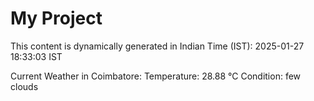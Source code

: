 # My Project

This content is dynamically generated in Indian Time (IST): 2025-01-27 18:33:03 IST


Current Weather in Coimbatore:
Temperature: 28.88 °C
Condition: few clouds
